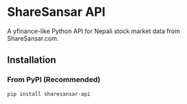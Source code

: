 # ShareSansar API

A yfinance-like Python API for Nepali stock market data from ShareSansar.com.

## Installation

### From PyPI (Recommended)
```bash
pip install sharesansar-api